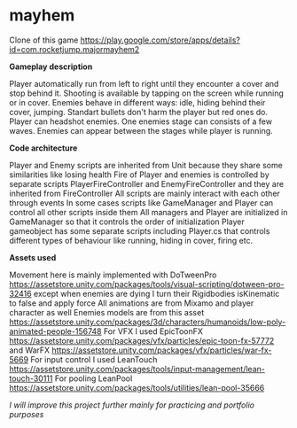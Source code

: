 # mayhem
Clone of this game https://play.google.com/store/apps/details?id=com.rocketjump.majormayhem2

**Gameplay description**

Player automatically run from left to right until they encounter a cover and stop behind it. Shooting is available by tapping on the screen while running or in cover.
Enemies behave in different ways: idle, hiding behind their cover, jumping. Standart bullets don't harm the player but red ones do. Player can headshot enemies.
One enemies stage can consists of a few waves. Enemies can appear between the stages while player is running.

**Code architecture**

Player and Enemy scripts are inherited from Unit because they share some similarities like losing health
Fire of Player and enemies is controlled by separate scripts PlayerFireController and EnemyFireController and they are inherited from FireController
All scripts are mainly interact with each other through events
In some cases scripts like GameManager and Player can control all other scripts inside them
All managers and Player are initialized in GameManager so that it controls the order of initialization
Player gameobject has some separate scripts including Player.cs that controls different types of behaviour like running, hiding in cover, firing etc.

**Assets used**

Movement here is mainly implemented with DoTweenPro https://assetstore.unity.com/packages/tools/visual-scripting/dotween-pro-32416 
except when enemies are dying I turn their Rigidbodies isKinematic to false and apply force
All animations are from Mixamo and player character as well
Enemies models are from this asset https://assetstore.unity.com/packages/3d/characters/humanoids/low-poly-animated-people-156748
For VFX I used EpicToonFX https://assetstore.unity.com/packages/vfx/particles/epic-toon-fx-57772 and WarFX https://assetstore.unity.com/packages/vfx/particles/war-fx-5669
For input control I used LeanTouch https://assetstore.unity.com/packages/tools/input-management/lean-touch-30111
For pooling LeanPool https://assetstore.unity.com/packages/tools/utilities/lean-pool-35666

_I will improve this project further mainly for practicing and portfolio purposes_
